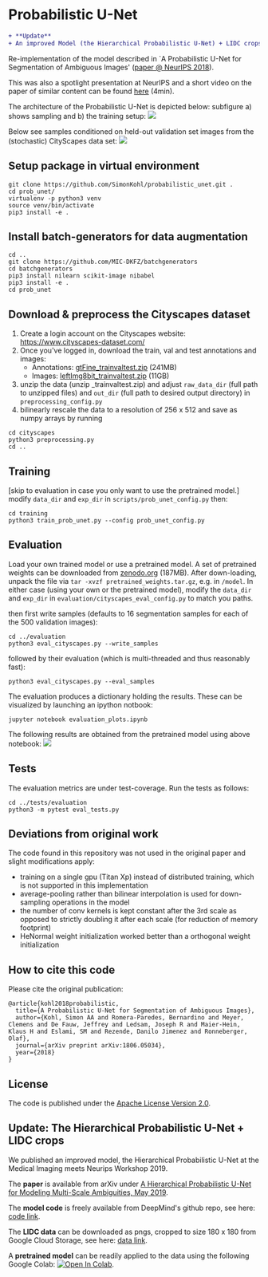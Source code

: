 # Probabilistic U-Net

```diff
+ **Update**
+ An improved Model (the Hierarchical Probabilistic U-Net) + LIDC crops is now available. See below.
```

Re-implementation of the model described in `A Probabilistic U-Net for Segmentation of Ambiguous Images' ([paper @ NeurIPS 2018](https://arxiv.org/abs/1806.05034)).

This was also a spotlight presentation at NeurIPS and a short video on the paper of similar content can be found [here](https://youtu.be/-cfFxQWfFrA) (4min).

The architecture of the Probabilistic U-Net is depicted below: subfigure a) shows sampling and b) the training setup: 
![](assets/architecture.png)

Below see samples conditioned on held-out validation set images from the (stochastic) CityScapes data set:
![](assets/10_image_16_sample.gif)

## Setup package in virtual environment

```
git clone https://github.com/SimonKohl/probabilistic_unet.git .
cd prob_unet/
virtualenv -p python3 venv
source venv/bin/activate
pip3 install -e .
```

## Install batch-generators for data augmentation
```
cd ..
git clone https://github.com/MIC-DKFZ/batchgenerators
cd batchgenerators
pip3 install nilearn scikit-image nibabel
pip3 install -e .
cd prob_unet
```

## Download & preprocess the Cityscapes dataset

1) Create a login account on the Cityscapes website: https://www.cityscapes-dataset.com/
2) Once you've logged in, download the train, val and test annotations and images:
    - Annotations: [gtFine_trainvaltest.zip](https://www.cityscapes-dataset.com/file-handling/?packageID=1) (241MB)
    - Images: [leftImg8bit_trainvaltest.zip](https://www.cityscapes-dataset.com/file-handling/?packageID=3) (11GB)
3) unzip the data (unzip <name>_trainvaltest.zip) and adjust `raw_data_dir` (full path to unzipped files) and `out_dir` (full path to desired output directory) in `preprocessing_config.py`
4) bilinearly rescale the data to a resolution of 256 x 512 and save as numpy arrays by running
```
cd cityscapes
python3 preprocessing.py
cd ..
```

## Training

[skip to evaluation in case you only want to use the pretrained model.]  
modify `data_dir` and `exp_dir` in `scripts/prob_unet_config.py` then:
```
cd training
python3 train_prob_unet.py --config prob_unet_config.py
```

## Evaluation

Load your own trained model or use a pretrained model. A set of pretrained weights can be downloaded from [zenodo.org](https://zenodo.org/record/1419051#.W5utoOEzYUE) (187MB). After down-loading, unpack the file via
`tar -xvzf pretrained_weights.tar.gz`, e.g. in `/model`. In either case (using your own or the pretrained model), modify the `data_dir` and
`exp_dir` in `evaluation/cityscapes_eval_config.py` to match you paths.

then first write samples (defaults to 16 segmentation samples for each of the 500 validation images):
```
cd ../evaluation
python3 eval_cityscapes.py --write_samples
```
followed by their evaluation (which is multi-threaded and thus reasonably fast):
```
python3 eval_cityscapes.py --eval_samples
```
The evaluation produces a dictionary holding the results. These can be visualized by launching an ipython notbook:
```
jupyter notebook evaluation_plots.ipynb
```
The following results are obtained from the pretrained model using above notebook:
![](assets/validation_results.png) 

## Tests

The evaluation metrics are under test-coverage. Run the tests as follows:
```
cd ../tests/evaluation
python3 -m pytest eval_tests.py
```

## Deviations from original work

The code found in this repository was not used in the original paper and slight modifications apply:

- training on a single gpu (Titan Xp) instead of distributed training, which is not supported in this implementation
- average-pooling rather than bilinear interpolation is used for down-sampling operations in the model
- the number of conv kernels is kept constant after the 3rd scale as opposed to strictly doubling it after each scale (for reduction of memory footprint)
- HeNormal weight initialization worked better than a orthogonal weight initialization


## How to cite this code
Please cite the original publication:
```
@article{kohl2018probabilistic,
  title={A Probabilistic U-Net for Segmentation of Ambiguous Images},
  author={Kohl, Simon AA and Romera-Paredes, Bernardino and Meyer, Clemens and De Fauw, Jeffrey and Ledsam, Joseph R and Maier-Hein, Klaus H and Eslami, SM and Rezende, Danilo Jimenez and Ronneberger, Olaf},
  journal={arXiv preprint arXiv:1806.05034},
  year={2018}
}
```

## License
The code is published under the [Apache License Version 2.0](LICENSE).

## Update: The Hierarchical Probabilistic U-Net + LIDC crops

We published an improved model, the Hierarchical Probabilistic U-Net at the Medical Imaging meets Neurips Workshop 2019.

The **paper** is available from arXiv under [A Hierarchical Probabilistic U-Net for Modeling Multi-Scale Ambiguities, May 2019](https://arxiv.org/abs/1905.13077).

The **model code** is freely available from DeepMind's github repo, see here: [code link](https://github.com/deepmind/deepmind-research/tree/master/hierarchical_probabilistic_unet).

The **LIDC data** can be downloaded as pngs, cropped to size 180 x 180 from Google Cloud Storage, see here: [data link](https://pantheon.corp.google.com/storage/browser/hpunet-data/lidc_crops).

A **pretrained model** can be readily applied to the data using the following Google Colab: [![Open In Colab](https://colab.research.google.com/assets/colab-badge.svg)](https://colab.research.google.com/github/deepmind/deepmind-research/blob/master/hierarchical_probabilistic_unet/HPU_Net.ipynb).
